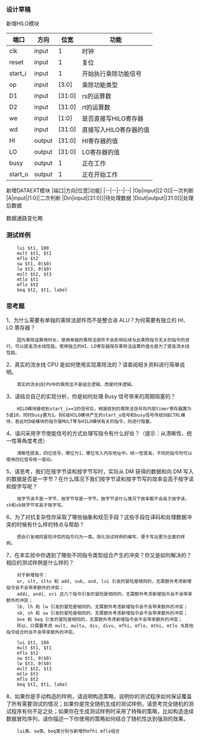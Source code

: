 ### 设计草稿

新增HILO模块

|端口|方向|位宽|功能|
|--|--|--|--|
|clk|input|1|时钟
|reset|input|1|复位
|start_i|input|1|开始执行乘除功能信号
|op|input|[3:0]|乘除功能类型
|D1|input|[31:0]|rs的运算数
|D2|input|[31:0]|rt的运算数
|we|input|[1:0]|是否直接写HILO寄存器
|wd|input|[31:0]|直接写入HILO寄存器的值
|HI|output|[31:0]|HI寄存器的值
|LO|output|[31:0]|LO寄存器的值
|busy|output|1|正在工作
|start_o|output|1|正在开始工作

新增DATAEXT模块
|端口|方向|位宽|功能|
|--|--|--|--|
|Op|input|[2:0]]|一次判断
|A|input|[1:0]|二次判断
|Din|input|[31:0]]|待处理数据
|Dout|output|[31:0]]|处理后数据

数据通路变化略

### 测试样例
```
    lui $t1, 100
    mult $t1, $t1
    mflo $t2
    sw $t1, 0($0)
    lw $t3, 0($0)
    mult $t2, $t3
    mtlo $t1
    mflo $t2
    beq $t2, $t1, label
```
### 思考题
1、为什么需要有单独的乘除法部件而不是整合进 ALU？为何需要有独立的 HI、LO 寄存器？
```
    因为乘除运算用时长，使用单独的乘除法部件不会影响后续与此乘除指令无关的指令的进行，可以提高流水线性能。使用独立的HI、LO寄存器保存乘除法运算的值也是为了提高流水线性能。
```
2、真实的流水线 CPU 是如何使用实现乘除法的？请查阅相关资料进行简单说明。
```
    真实的流水线CPU中的乘除法不是组合逻辑，而是时序逻辑。
```
3、请结合自己的实现分析，你是如何处理 Busy 信号带来的周期阻塞的？
```
    HILO模块接收到start_i==1的信号后，根据收到的乘除法信号将内部timer寄存器置为5或10，同时busy置为1。将E级HILO模块产生的start_o信号和busy信号传给D级CTRL模块，若此时D级模块的指令是MULT等与HILO模块有关的指令，则进行阻塞。
```
4、请问采用字节使能信号的方式处理写指令有什么好处？（提示：从清晰性、统一性等角度考虑）
```
    清晰性提高，四位信号，哪位为1，哪位写入内存地址中。统一性提高，不同的指令均可以使用四位信号统一驱动。
```
5、请思考，我们在按字节读和按字节写时，实际从 DM 获得的数据和向 DM 写入的数据是否是一字节？在什么情况下我们按字节读和按字节写的效率会高于按字读和按字写呢？
```
    按字节读不是一字节，按字节写是一字节。按字节读什么情况下效率都不会高于按字读，sh和sb按字节写高于按字写。
```
6、为了对抗复杂性你采取了哪些抽象和规范手段？这些手段在译码和处理数据冲突的时候有什么样的特点与帮助？
```
    把会引发相同冒险冲突的指令归为一类。简化测试样例的编写，便于写出更为全面的样例。
```
7、在本实验中你遇到了哪些不同指令类型组合产生的冲突？你又是如何解决的？相应的测试样例是什么样的？
```
    对于新增指令：
    or, slt, sltu 和 add, sub, and, lui 引发的冒险是相同的，无需额外考虑新增指令会不会带来额外的冲突；
    addi, andi, ori 这几个指令引发的冒险是相同的，无需额外考虑新增指令会不会带来额外的冲突；
    lb, lh 和 lw 引发的冒险是相同的，无需额外考虑新增指令会不会带来额外的冲突；
    sb, sh 和 sw 引发的冒险是相同的，无需额外考虑新增指令会不会带来额外的冲突；
    bne 和 beq 引发的冒险是相同的，无需额外考虑新增指令会不会带来额外的冲突；
    所以，只需要考虑 mult, multu, div, divu, mfhi, mflo, mthi, mtlo 与其他指令组合时会不会带来额外的冲突。

    lui $t1, 100
    mult $t1, $t1
    mflo $t2
    sw $t1, 0($0)
    lw $t3, 0($0)
    mult $t2, $t3
    mtlo $t1
    mflo $t2
    beq $t2, $t1, label
```
8、如果你是手动构造的样例，请说明构造策略，说明你的测试程序如何保证覆盖了所有需要测试的情况；如果你是完全随机生成的测试样例，请思考完全随机的测试程序有何不足之处；如果你在生成测试样例时采用了特殊的策略，比如构造连续数据冒险序列，请你描述一下你使用的策略如何结合了随机性达到强测的效果。
```
    lui类、sw类、beq类分别与新增的mfhi mflo组合
```
